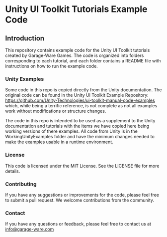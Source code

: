 # Unity UI Toolkit Tutorials Example Code
## Introduction
This repository contains example code for the Unity UI Toolkit tutorials created by Garage-Ware Games. The code is organized into folders corresponding to each tutorial, and each folder contains a README file with instructions on how to run the example code.

### Unity Examples
Some code in this repo is copied directly from the Unity documentation. The original code can be found in the Unity UI Toolkit Example Repository:
https://github.com/Unity-Technologies/ui-toolkit-manual-code-examples which, while being a terrific reference, is not complete as not all examples work without modifications or structure changes.

The code in this repo is intended to be used as a supplement to the Unity documentation and tutorials with the items we have copied here being working versions of there examples.
All code from Unity is in the WorkingUnityExamples folder and have the minimum changes needed to make the examples usable in a runtime environment.

### License
This code is licensed under the MIT License. See the LICENSE file for more details.
### Contributing
If you have any suggestions or improvements for the code, please feel free to submit a pull request. We welcome contributions from the community.
### Contact
If you have any questions or feedback, please feel free to contact us at info@garage-ware.com
